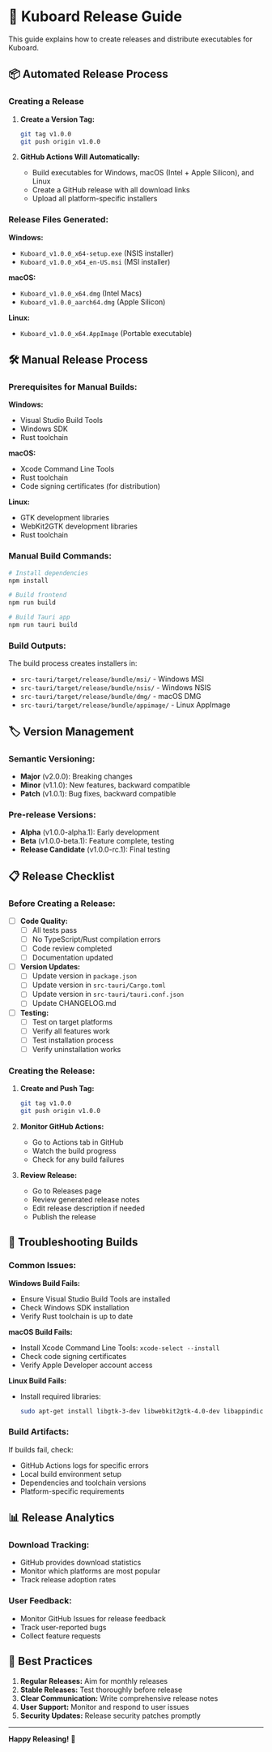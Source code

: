 # 🚀 Kuboard Release Guide

This guide explains how to create releases and distribute executables for Kuboard.

## 📦 **Automated Release Process**

### **Creating a Release**

1. **Create a Version Tag:**
   ```bash
   git tag v1.0.0
   git push origin v1.0.0
   ```

2. **GitHub Actions Will Automatically:**
   - Build executables for Windows, macOS (Intel + Apple Silicon), and Linux
   - Create a GitHub release with all download links
   - Upload all platform-specific installers

### **Release Files Generated:**

**Windows:**
- `Kuboard_v1.0.0_x64-setup.exe` (NSIS installer)
- `Kuboard_v1.0.0_x64_en-US.msi` (MSI installer)

**macOS:**
- `Kuboard_v1.0.0_x64.dmg` (Intel Macs)
- `Kuboard_v1.0.0_aarch64.dmg` (Apple Silicon)

**Linux:**
- `Kuboard_v1.0.0_x64.AppImage` (Portable executable)

## 🛠️ **Manual Release Process**

### **Prerequisites for Manual Builds:**

**Windows:**
- Visual Studio Build Tools
- Windows SDK
- Rust toolchain

**macOS:**
- Xcode Command Line Tools
- Rust toolchain
- Code signing certificates (for distribution)

**Linux:**
- GTK development libraries
- WebKit2GTK development libraries
- Rust toolchain

### **Manual Build Commands:**

```bash
# Install dependencies
npm install

# Build frontend
npm run build

# Build Tauri app
npm run tauri build
```

### **Build Outputs:**

The build process creates installers in:
- `src-tauri/target/release/bundle/msi/` - Windows MSI
- `src-tauri/target/release/bundle/nsis/` - Windows NSIS
- `src-tauri/target/release/bundle/dmg/` - macOS DMG
- `src-tauri/target/release/bundle/appimage/` - Linux AppImage

## 🏷️ **Version Management**

### **Semantic Versioning:**
- **Major** (v2.0.0): Breaking changes
- **Minor** (v1.1.0): New features, backward compatible
- **Patch** (v1.0.1): Bug fixes, backward compatible

### **Pre-release Versions:**
- **Alpha** (v1.0.0-alpha.1): Early development
- **Beta** (v1.0.0-beta.1): Feature complete, testing
- **Release Candidate** (v1.0.0-rc.1): Final testing

## 📋 **Release Checklist**

### **Before Creating a Release:**

- [ ] **Code Quality:**
  - [ ] All tests pass
  - [ ] No TypeScript/Rust compilation errors
  - [ ] Code review completed
  - [ ] Documentation updated

- [ ] **Version Updates:**
  - [ ] Update version in `package.json`
  - [ ] Update version in `src-tauri/Cargo.toml`
  - [ ] Update version in `src-tauri/tauri.conf.json`
  - [ ] Update CHANGELOG.md

- [ ] **Testing:**
  - [ ] Test on target platforms
  - [ ] Verify all features work
  - [ ] Test installation process
  - [ ] Verify uninstallation works

### **Creating the Release:**

1. **Create and Push Tag:**
   ```bash
   git tag v1.0.0
   git push origin v1.0.0
   ```

2. **Monitor GitHub Actions:**
   - Go to Actions tab in GitHub
   - Watch the build progress
   - Check for any build failures

3. **Review Release:**
   - Go to Releases page
   - Review generated release notes
   - Edit release description if needed
   - Publish the release

## 🔧 **Troubleshooting Builds**

### **Common Issues:**

**Windows Build Fails:**
- Ensure Visual Studio Build Tools are installed
- Check Windows SDK installation
- Verify Rust toolchain is up to date

**macOS Build Fails:**
- Install Xcode Command Line Tools: `xcode-select --install`
- Check code signing certificates
- Verify Apple Developer account access

**Linux Build Fails:**
- Install required libraries:
  ```bash
  sudo apt-get install libgtk-3-dev libwebkit2gtk-4.0-dev libappindicator3-dev librsvg2-dev patchelf
  ```

### **Build Artifacts:**

If builds fail, check:
- GitHub Actions logs for specific errors
- Local build environment setup
- Dependencies and toolchain versions
- Platform-specific requirements

## 📊 **Release Analytics**

### **Download Tracking:**
- GitHub provides download statistics
- Monitor which platforms are most popular
- Track release adoption rates

### **User Feedback:**
- Monitor GitHub Issues for release feedback
- Track user-reported bugs
- Collect feature requests

## 🎯 **Best Practices**

1. **Regular Releases:** Aim for monthly releases
2. **Stable Releases:** Test thoroughly before release
3. **Clear Communication:** Write comprehensive release notes
4. **User Support:** Monitor and respond to user issues
5. **Security Updates:** Release security patches promptly

---

**Happy Releasing!** 🚀
